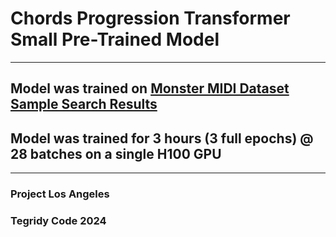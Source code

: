 # Chords Progression Transformer Small Pre-Trained Model

***

## Model was trained on [Monster MIDI Dataset Sample Search Results](https://huggingface.co/datasets/projectlosangeles/Monster-MIDI-Dataset/blob/main/Monster_MIDI_Dataset_Search_Results_Ver_1_0_CC_BY_NC_SA.zip)

## Model was trained for 3 hours (3 full epochs) @ 28 batches on a single H100 GPU

***

### Project Los Angeles
### Tegridy Code 2024
